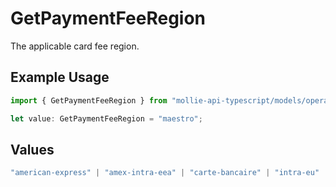 # GetPaymentFeeRegion

The applicable card fee region.

## Example Usage

```typescript
import { GetPaymentFeeRegion } from "mollie-api-typescript/models/operations";

let value: GetPaymentFeeRegion = "maestro";
```

## Values

```typescript
"american-express" | "amex-intra-eea" | "carte-bancaire" | "intra-eu" | "intra-eu-corporate" | "domestic" | "maestro" | "other" | "inter" | "intra-eea"
```